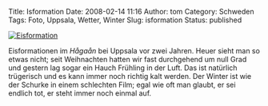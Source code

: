 Title: Isformation
Date: 2008-02-14 11:16
Author: tom
Category: Schweden
Tags: Foto, Uppsala, Wetter, Winter
Slug: isformation
Status: published

[![Eisformation](http://www.fiket.de/pic/issvamp_s.jpg "Eisformation")](http://www.fiket.de/pic/issvamps_l.jpg)

Eisformationen im *Hågaån* bei Uppsala vor zwei Jahren. Heuer sieht man
so etwas nicht; seit Weihnachten hatten wir fast durchgehend um null
Grad und gestern lag sogar ein Hauch Frühling in der Luft. Das ist
natürlich trügerisch und es kann immer noch richtig kalt werden. Der
Winter ist wie der Schurke in einem schlechten Film; egal wie oft man
glaubt, er sei endlich tot, er steht immer noch einmal auf.

